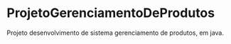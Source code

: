 # ProjetoGerenciamentoDeProdutos
Projeto desenvolvimento de sistema gerenciamento  de produtos, em java.
